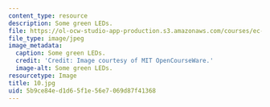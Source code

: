```yaml
---
content_type: resource
description: Some green LEDs.
file: https://ol-ocw-studio-app-production.s3.amazonaws.com/courses/ec-s06-practical-electronics-fall-2004/5b9ce84ed1d65f1e56e7069d87f41368_10.jpg
file_type: image/jpeg
image_metadata:
  caption: Some green LEDs.
  credit: 'Credit: Image courtesy of MIT OpenCourseWare.'
  image-alt: Some green LEDs.
resourcetype: Image
title: 10.jpg
uid: 5b9ce84e-d1d6-5f1e-56e7-069d87f41368
---
```

